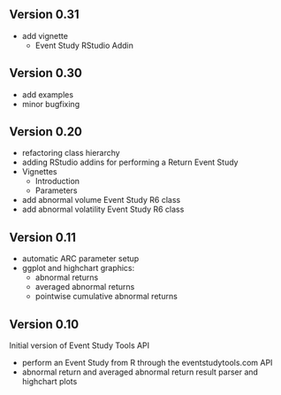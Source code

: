 ## Version 0.31

- add vignette
    - Event Study RStudio Addin

## Version 0.30

- add examples
- minor bugfixing


## Version 0.20

- refactoring class hierarchy
- adding RStudio addins for performing a Return Event Study
- Vignettes
    - Introduction
    - Parameters
- add abnormal volume Event Study R6 class
- add abnormal volatility Event Study R6 class

## Version 0.11

- automatic ARC parameter setup
- ggplot and highchart graphics:
    - abnormal returns
    - averaged abnormal returns
    - pointwise cumulative abnormal returns

## Version 0.10

Initial version of Event Study Tools API

- perform an Event Study from R through the eventstudytools.com API
- abnormal return and averaged abnormal return result parser and highchart plots